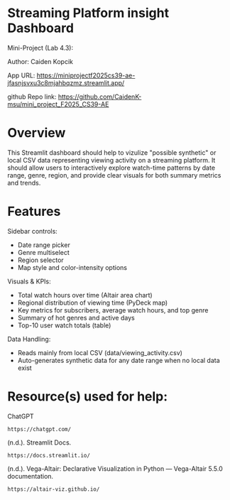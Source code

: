 # Streaming Platform insight Dashboard

Mini-Project (Lab 4.3):

Author: Caiden Kopcik

App URL: https://miniprojectf2025cs39-ae-jfasnjsvxu3c8mjahbqzmz.streamlit.app/

github Repo link: https://github.com/CaidenK-msu/mini_project_F2025_CS39-AE 

# Overview
This Streamlit dashboard should help to vizulize "possible synthetic" or local CSV data representing viewing activity on a streaming platform. It should allow users to interactively explore watch-time patterns by date range, genre, region, and provide clear visuals for both summary metrics and trends.

# Features
Sidebar controls:
- Date range picker
- Genre multiselect
- Region selector
- Map style and color-intensity options
  
Visuals & KPIs:
- Total watch hours over time (Altair area chart)
- Regional distribution of viewing time (PyDeck map)
- Key metrics for subscribers, average watch hours, and top genre
- Summary of hot genres and active days
- Top-10 user watch totals (table)

Data Handling:
- Reads mainly from local CSV (data/viewing_activity.csv)
- Auto-generates synthetic data for any date range when no local data exist

# Resource(s) used for help:
ChatGPT
  
    https://chatgpt.com/

(n.d.). Streamlit Docs. 
  
    https://docs.streamlit.io/

(n.d.). Vega-Altair: Declarative Visualization in Python — Vega-Altair 5.5.0 documentation. 
  
    https://altair-viz.github.io/
